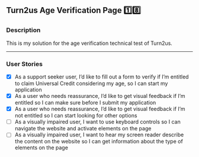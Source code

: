 ## Turn2us Age Verification Page 1️⃣8️⃣


### Description

This is my solution for the age verification technical test of Turn2us.

---
### User Stories
- [x] As a support seeker user, I’d like to fill out a form to verify if I’m entitled to claim Universal Credit considering my age, so I can start my application
- [x] As a user who needs reassurance, I’d like to get visual feedback if I’m entitled so I can make sure before I submit my application
- [x] As a user who needs reassurance, I’d like to get visual feedback if I’m not entitled so I can start looking for other options
- [ ] As a visually impaired user, I want to use keyboard controls so I can navigate the website and activate elements on the page
- [ ] As a visually impaired user, I want to hear my screen reader describe the content on the website so I can get information about the type of elements on the page
